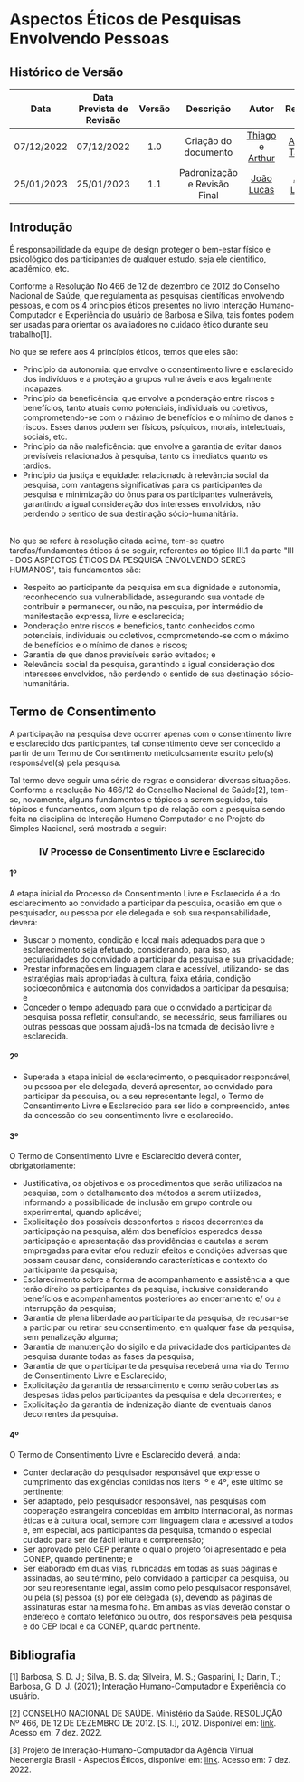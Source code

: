 # Aspectos Éticos de Pesquisas Envolvendo Pessoas

## <a>Histórico de Versão</a>
|    Data    | Data Prevista de Revisão | Versão |          Descrição           |                   Autor                    |                  Revisor                   |
| :--------: | :----------------------: | :----: | :--------------------------: | :----------------------------------------: | :----------------------------------------: |
| 07/12/2022 |        07/12/2022        |  1.0   |     Criação do documento     |   [Thiago](https://github.com/Thiab394) e [Arthur](https://github.com/Eruel6)    | [Arthur Taylor](https://github.com/Eruel6) |
| 25/01/2023 |        25/01/2023        |  1.1   | Padronização e Revisão Final | [João Lucas](https://github.com/HacKairos) |   [Ana Luiza](https://github.com/AnHoff)   |

## <a>Introdução</a>
É responsabilidade da equipe de design proteger o bem-estar físico e psicológico dos participantes de qualquer estudo, seja ele cientifico, acadêmico, etc. 

Conforme a Resolução No 466 de 12 de dezembro de 2012 do Conselho Nacional de Saúde, que regulamenta as pesquisas científicas envolvendo pessoas, e com os 4
princípios éticos presentes no livro Interação Humano-Computador e Experiência do usuário de Barbosa e Silva, tais fontes
podem ser usadas para orientar os avaliadores no cuidado ético durante seu trabalho[1].

No que se refere aos 4 princípios éticos, temos que eles são:

- Princípio da autonomia: que envolve o consentimento livre e esclarecido dos indivíduos e a proteção a grupos vulneráveis e aos legalmente incapazes.
- Princípio da beneficência: que envolve a ponderação entre riscos e benefícios, tanto atuais como potenciais, individuais ou coletivos, comprometendo-se com o máximo de benefícios e o mínimo de danos e riscos. Esses danos podem ser físicos, psíquicos, morais, intelectuais, sociais, etc.
- Princípio da não maleficência: que envolve a garantia de evitar danos previsíveis relacionados à pesquisa, tanto os imediatos quanto os tardios.
- Princípio da justiça e equidade: relacionado à relevância social da pesquisa, com vantagens significativas para os participantes da pesquisa e minimização do ônus para os participantes vulneráveis, garantindo a igual consideração dos interesses envolvidos, não perdendo o sentido de sua destinação sócio-humanitária.

<br>
No que se refere à resolução citada acima, tem-se quatro tarefas/fundamentos éticos á se seguir, referentes ao tópico III.1 
da parte "III - DOS ASPECTOS ÉTICOS DA PESQUISA ENVOLVENDO SERES HUMANOS", tais fundamentos são:

- Respeito ao participante da pesquisa em sua dignidade e autonomia,
reconhecendo sua vulnerabilidade, assegurando sua vontade de contribuir e
permanecer, ou não, na pesquisa, por intermédio de manifestação expressa, livre e
esclarecida; 
- Ponderação entre riscos e benefícios, tanto conhecidos como potenciais,
individuais ou coletivos, comprometendo-se com o máximo de benefícios e o mínimo
de danos e riscos; 
- Garantia de que danos previsíveis serão evitados; e 
- Relevância social da pesquisa, garantindo a igual consideração dos interesses envolvidos, não perdendo o sentido de sua destinação sócio-humanitária. 

## <a>Termo de Consentimento</a>
A participação na pesquisa deve ocorrer apenas com o consentimento livre e esclarecido dos participantes, tal consentimento deve ser concedido
a partir de um Termo de Consentimento meticulosamente escrito pelo(s) responsável(s) pela pesquisa.

Tal termo deve seguir uma série de regras e considerar diversas situações. Conforme a resolução No 466/12 do Conselho Nacional de Saúde[2],
tem-se, novamente, alguns fundamentos e tópicos a serem seguidos, tais tópicos e fundamentos, com algum tipo de relação com a pesquisa sendo feita na
disciplina de Interação Humano Computador e no Projeto do Simples Nacional, será mostrada a seguir:

<center>

### <a>**IV Processo de Consentimento Livre e Esclarecido**</a>


</center>

#### <a>1º</a>
A etapa inicial do Processo de Consentimento Livre e Esclarecido é a do esclarecimento ao convidado a participar da pesquisa, ocasião em que o pesquisador, ou pessoa por ele delegada e sob sua responsabilidade, deverá:

- Buscar o momento, condição e local mais adequados para que o esclarecimento
seja efetuado, considerando, para isso, as peculiaridades do convidado a participar
da pesquisa e sua privacidade;
- Prestar informações em linguagem clara e acessível, utilizando- se das estratégias
mais apropriadas à cultura, faixa etária, condição socioeconômica e autonomia dos
convidados a participar da pesquisa; e
- Conceder o tempo adequado para que o convidado a participar da pesquisa possa
refletir, consultando, se necessário, seus familiares ou outras pessoas que possam
ajudá-los na tomada de decisão livre e esclarecida.
#### <a>2º</a>
- Superada a etapa inicial de esclarecimento, o pesquisador responsável, ou pessoa por ele delegada, deverá apresentar, ao convidado para participar da pesquisa, ou a seu representante legal, o Termo de Consentimento Livre e Esclarecido para ser lido e compreendido, antes da concessão do seu consentimento livre e esclarecido. 

#### <a>3º</a>

O Termo de Consentimento Livre e Esclarecido deverá conter, obrigatoriamente: 

- Justificativa, os objetivos e os procedimentos que serão utilizados na pesquisa,
com o detalhamento dos métodos a serem utilizados, informando a possibilidade de
inclusão em grupo controle ou experimental, quando aplicável;
- Explicitação dos possíveis desconfortos e riscos decorrentes da participação na
pesquisa, além dos benefícios esperados dessa participação e apresentação das
providências e cautelas a serem empregadas para evitar e/ou reduzir efeitos e
condições adversas que possam causar dano, considerando características e
contexto do participante da pesquisa;
- Esclarecimento sobre a forma de acompanhamento e assistência a que terão
direito os participantes da pesquisa, inclusive considerando benefícios e
acompanhamentos posteriores ao encerramento e/ ou a interrupção da pesquisa;
- Garantia de plena liberdade ao participante da pesquisa, de recusar-se a participar
ou retirar seu consentimento, em qualquer fase da pesquisa, sem penalização
alguma;
- Garantia de manutenção do sigilo e da privacidade dos participantes da pesquisa
durante todas as fases da pesquisa;
- Garantia de que o participante da pesquisa receberá uma via do Termo de
Consentimento Livre e Esclarecido;
- Explicitação da garantia de ressarcimento e como serão cobertas as despesas
tidas pelos participantes da pesquisa e dela decorrentes; e
- Explicitação da garantia de indenização diante de eventuais danos decorrentes da
pesquisa. 

#### <a>4º</a>

O Termo de Consentimento Livre e Esclarecido deverá, ainda:
  
  - Conter declaração do pesquisador responsável que expresse o cumprimento das
exigências contidas nos itens  º e 4º, este último se pertinente;
  - Ser adaptado, pelo pesquisador responsável, nas pesquisas com cooperação
estrangeira concebidas em âmbito internacional, às normas éticas e à cultura local,
sempre com linguagem clara e acessível a todos e, em especial, aos participantes
da pesquisa, tomando o especial cuidado para ser de fácil leitura e
compreensão;
  - Ser aprovado pelo CEP perante o qual o projeto foi apresentado e pela CONEP,
quando pertinente; e
  - Ser elaborado em duas vias, rubricadas em todas as suas páginas e assinadas,
ao seu término, pelo convidado a participar da pesquisa, ou por seu representante
legal, assim como pelo pesquisador responsável, ou pela (s) pessoa (s) por ele
delegada (s), devendo as páginas de assinaturas estar na mesma folha. Em ambas
as vias deverão constar o endereço e contato telefônico ou outro, dos responsáveis
pela pesquisa e do CEP local e da CONEP, quando pertinente. 

## <a>Bibliografia</a>
[1] Barbosa, S. D. J.; Silva, B. S. da; Silveira, M. S.; Gasparini, I.; Darin, T.; Barbosa, G. D. J. (2021); Interação Humano-Computador e Experiência do usuário.

[2] CONSELHO NACIONAL DE SAÚDE. Ministério da Saúde. RESOLUÇÃO Nº 466, DE 12 DE DEZEMBRO DE 2012. [S. l.], 2012. Disponível em: [link](https://www.inca.gov.br/sites/ufu.sti.inca.local/files//media/document//resolucao-cns-466-12.pdf). Acesso em: 7 dez. 2022.

[3] Projeto de Interação-Humano-Computador da Agência Virtual Neoenergia Brasil - Aspectos Éticos, disponível em: [link](https://interacao-humano-computador.github.io/2022.1-AgenciaVirtualNeoenergia/analise_de_requisitos/aspectos_eticos/). Acesso em: 7 dez. 2022.



